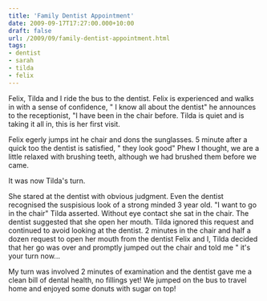 ```yaml
---
title: 'Family Dentist Appointment'
date: 2009-09-17T17:27:00.000+10:00
draft: false
url: /2009/09/family-dentist-appointment.html
tags: 
- dentist
- sarah
- tilda
- felix
---
```


Felix, Tilda and I ride the bus to the dentist. Felix is experienced and walks in with a sense of confidence, " I know all about the dentist" he announces to the receptionist, "I have been in the chair before. Tilda is quiet and is taking it all in, this is her first visit.  
  
Felix egerly jumps int he chair and dons the sunglasses. 5 minute after a quick too the dentist is satisfied, " they look good" Phew I thought, we are a little relaxed with brushing teeth, although we had brushed them before we came.  
  
It was now Tilda's turn.  
  
She stared at the dentist with obvious judgment. Even the dentist recognised the suspisious look of a strong minded 3 year old. "I want to go in the chair" Tilda asserted. Without eye contact she sat in the chair. The dentist suggested that she open her mouth. Tilda ignored this request and continued to avoid looking at the dentist. 2 minutes in the chair and half a dozen request to open her mouth from the dentist Felix and I, Tilda decided that her go was over and promptly jumped out the chair and told me " it's your turn now...  
  
My turn was involved 2 minutes of examination and the dentist gave me a clean bill of dental health, no fillings yet! We jumped on the bus to travel home and enjoyed some donuts with sugar on top!
